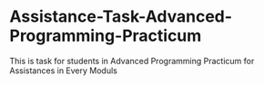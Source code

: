 # Assistance-Task-Advanced-Programming-Practicum
This is task for students in Advanced Programming Practicum for Assistances in Every Moduls
